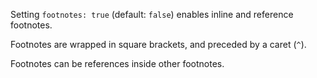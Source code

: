 Setting `footnotes: true` (default: `false`) enables inline and
reference footnotes.

Footnotes are wrapped in square brackets, and preceded by a caret (`^`).

Footnotes can be references inside other footnotes.

